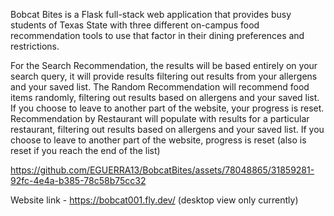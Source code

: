 Bobcat Bites is a Flask full-stack web application that provides busy students of Texas State with three different on-campus food recommendation tools to use that factor in their dining preferences and restrictions.

For the Search Recommendation, the results will be based entirely on your search query, it will provide results filtering out results from your allergens and your saved list. The Random Recommendation will recommend food items randomly, filtering out results based on allergens and your saved list. If you choose to leave to another part of the website, your progress is reset. Recommendation by Restaurant will populate with results for a particular restaurant, filtering out results based on allergens and your saved list. If you choose to leave to another part of the website, progress is reset (also is reset if you reach the end of the list)


https://github.com/EGUERRA13/BobcatBites/assets/78048865/31859281-92fc-4e4a-b385-78c58b75cc32


Website link - https://bobcat001.fly.dev/   (desktop view only currently)
